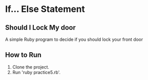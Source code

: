 # If... Else Statement

## Should I Lock My door
A simple Ruby program to decide if you should lock your front door

## How to Run
1. Clone the project.
2. Run 'ruby practice5.rb'.
